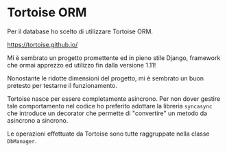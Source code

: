 
# Tortoise ORM

Per il database ho scelto di utilizzare Tortoise ORM.

https://tortoise.github.io/

Mi è sembrato un progetto promettente ed in pieno stile Django, 
framework che ormai apprezzo ed utilizzo fin dalla versione 1.11!

Nonostante le ridotte dimensioni del progetto,
mi è sembrato un buon pretesto per testarne il funzionamento.

Tortoise nasce per essere completamente asincrono.
Per non dover gestire tale comportamento nel codice ho preferito adottare la libreria
`syncasync` che introduce un decorator che permette di "convertire" un metodo da asincrono a sincrono.

Le operazioni effettuate da Tortoise sono tutte raggruppate nella classe `DbManager`.

